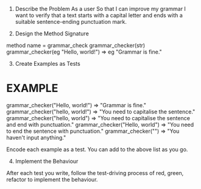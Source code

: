 1. Describe the Problem
As a user
So that I can improve my grammar
I want to verify that a text starts with a capital letter and ends with a suitable sentence-ending punctuation mark.

2. Design the Method Signature

method name = grammar_check
grammar_checker(str)
grammar_checker(eg "Hello, world!") => eg "Grammar is fine."

3. Create Examples as Tests

# EXAMPLE

grammar_checker("Hello, world!") =>  "Grammar is fine."
grammar_checker("hello, world!") => "You need to capitalise the sentence."
grammar_checker("hello, world") => "You need to capitalise the sentence and end with punctuation."
grammar_checker("Hello, world") => "You need to end the sentence with punctuation."
grammar_checker("") => "You haven't input anything."

Encode each example as a test. You can add to the above list as you go.

4. Implement the Behaviour

After each test you write, follow the test-driving process of red, green, refactor to implement the behaviour.
